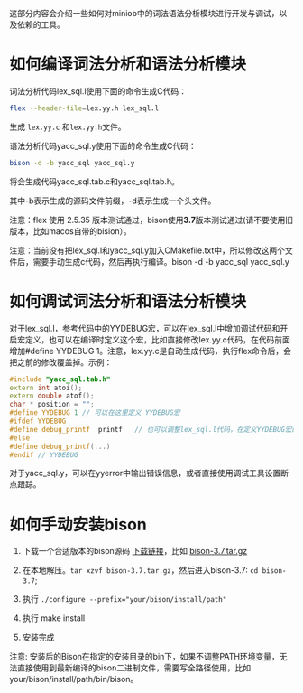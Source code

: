 这部分内容会介绍一些如何对miniob中的词法语法分析模块进行开发与调试，以及依赖的工具。

# 如何编译词法分析和语法分析模块

词法分析代码lex_sql.l使用下面的命令生成C代码：

```bash
flex --header-file=lex.yy.h lex_sql.l
```

生成 `lex.yy.c` 和`lex.yy.h`文件。

语法分析代码yacc_sql.y使用下面的命令生成C代码：

```bash
bison -d -b yacc_sql yacc_sql.y
```

将会生成代码yacc_sql.tab.c和yacc_sql.tab.h。

其中-b表示生成的源码文件前缀，-d表示生成一个头文件。

注意：flex 使用 2.5.35 版本测试通过，bison使用**3.7**版本测试通过(请不要使用旧版本，比如macos自带的bision）。

注意：当前没有把lex_sql.l和yacc_sql.y加入CMakefile.txt中，所以修改这两个文件后，需要手动生成c代码，然后再执行编译。bison -d -b yacc_sql yacc_sql.y

# 如何调试词法分析和语法分析模块

对于lex_sql.l，参考代码中的YYDEBUG宏，可以在lex_sql.l中增加调试代码和开启宏定义，也可以在编译时定义这个宏，比如直接修改lex.yy.c代码，在代码前面增加#define YYDEBUG 1。注意，lex.yy.c是自动生成代码，执行flex命令后，会把之前的修改覆盖掉。示例：

```c++
#include "yacc_sql.tab.h" 
extern int atoi(); 
extern double atof(); 
char * position = ""; 
#define YYDEBUG 1 // 可以在这里定义 YYDEBUG宏 
#ifdef YYDEBUG 
#define debug_printf  printf   // 也可以调整lex_sql.l代码，在定义YYDEBUG宏的时候，做更多事情 
#else 
#define debug_printf(...) 
#endif // YYDEBUG
```

对于yacc_sql.y，可以在yyerror中输出错误信息，或者直接使用调试工具设置断点跟踪。

# 如何手动安装bison
1. 下载一个合适版本的bison源码 [下载链接](http://ftp.gnu.org/gnu/bison/)，比如 [bison-3.7.tar.gz](http://ftp.gnu.org/gnu/bison/bison-3.7.tar.gz)

2. 在本地解压。`tar xzvf bison-3.7.tar.gz`，然后进入bison-3.7: `cd bison-3.7`;

3. 执行  `./configure --prefix="your/bison/install/path"`

4. 执行 make install

5. 安装完成

注意: 安装后的Bison在指定的安装目录的bin下，如果不调整PATH环境变量，无法直接使用到最新编译的bison二进制文件，需要写全路径使用，比如 your/bison/install/path/bin/bison。
